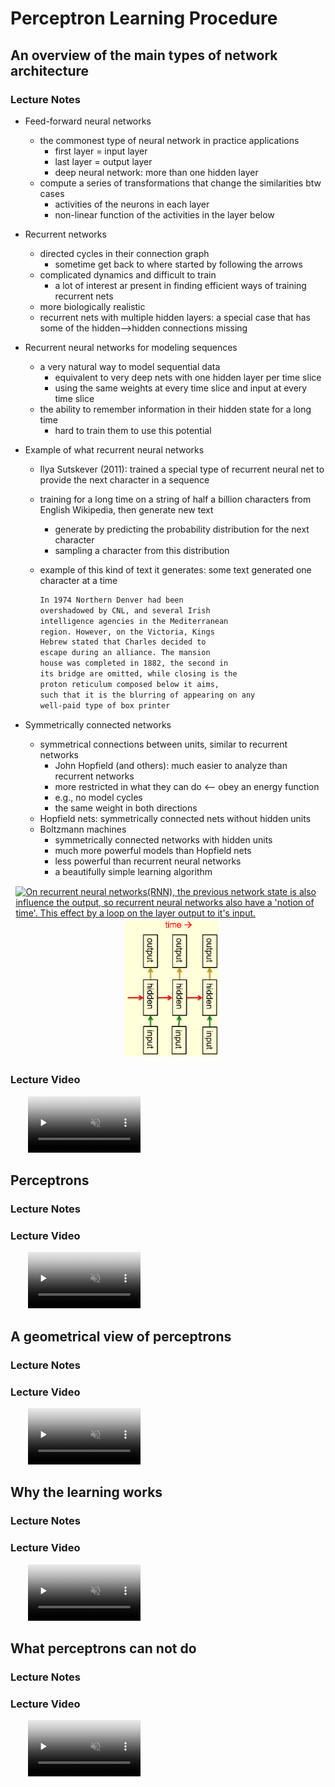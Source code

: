 # Perceptron Learning Procedure

## An overview of the main types of network architecture

### Lecture Notes

+ Feed-forward neural networks
  + the commonest type of neural network in practice applications
    + first layer = input layer
    + last layer = output layer
    + deep neural network: more than one hidden layer
  + compute a series of transformations that change the similarities btw cases
    + activities of the neurons in each layer
    + non-linear function of the activities in the layer below

+ Recurrent networks
  + directed cycles in their connection graph
    + sometime get back to where started by following the arrows
  + complicated dynamics and difficult to train
    + a lot of interest ar present in finding efficient ways of training recurrent nets
  + more biologically realistic
  + recurrent nets with multiple hidden layers: a special case that has some of the hidden-->hidden connections missing

+ Recurrent neural networks for modeling sequences
  + a very natural way to model sequential data
    + equivalent to very deep nets with one hidden layer per time slice
    + using the same weights at every time slice and input at every time slice
  + the ability to remember information in their hidden state for a long time
    + hard to train them to use this potential

+ Example of what recurrent neural networks
  + Ilya Sutskever (2011): trained a special type of recurrent neural net to provide the next character in a sequence
  + training for a long time on a string of half a billion characters from English Wikipedia, then generate new text
    + generate by predicting the probability distribution for the next character
    + sampling a character from this distribution
  + example of this kind of text it generates: some text generated one character at a time

    ```txt
    In 1974 Northern Denver had been
    overshadowed by CNL, and several Irish
    intelligence agencies in the Mediterranean
    region. However, on the Victoria, Kings
    Hebrew stated that Charles decided to
    escape during an alliance. The mansion
    house was completed in 1882, the second in
    its bridge are omitted, while closing is the
    proton reticulum composed below it aims,
    such that it is the blurring of appearing on any
    well-paid type of box printer
    ```

+ Symmetrically connected networks
  + symmetrical connections between units, similar to recurrent networks
    + John Hopfield (and others): much easier to analyze than recurrent networks
    + more restricted in what they can do <-- obey an energy function
    + e.g., no model cycles
    + the same weight in both directions
  + Hopfield nets: symmetrically connected nets without hidden units
  + Boltzmann machines
    + symmetrically connected networks with hidden units
    + much more powerful models than Hopfield nets
    + less powerful than recurrent neural networks
    + a beautifully simple learning algorithm

<div style="margin: 0.5em; display: flex; justify-content: center; align-items: center; flex-flow: row wrap;">
  <a href="https://leonardoaraujosantos.gitbooks.io/artificial-inteligence/content/recurrent_neural_networks.html" ismap target="_blank">
    <img src="https://leonardoaraujosantos.gitbooks.io/artificial-inteligence/content/image_folder_6/recurrent.jpg" style="margin: 0.1em;" alt="On recurrent neural networks(RNN), the previous network state is also influence the output, so recurrent neural networks also have a 'notion of time'. This effect by a loop on the layer output to it's input." title="Recurrent neural networks (RNN)" width=350>
  </a>
  <a href="url" ismap target="_blank">
    <img src="img/m02-01.png" style="margin: 0.1em; margin-left: 1em;" alt="Stacking Recurrent Neural Network" title="Stacking Recurrent Neural Network" width=150>
  </a>
</div>


### Lecture Video

<video src="http://www.cs.toronto.edu/~hinton/coursera/lecture2/lec2a.mp4" preload="none" loop="loop" controls="controls" style="margin-left: 2em;" muted="" poster="http://www.multipelife.com/wp-content/uploads/2016/08/video-converter-software.png" width=180>
  <track src="subtitle" kind="captions" srclang="en" label="English" default>
  Your browser does not support the HTML5 video element.
</video><br/>


## Perceptrons

### Lecture Notes





### Lecture Video

<video src="http://www.cs.toronto.edu/~hinton/coursera/lecture2/lec2b.mp4" preload="none" loop="loop" controls="controls" style="margin-left: 2em;" muted="" poster="http://www.multipelife.com/wp-content/uploads/2016/08/video-converter-software.png" width=180>
  <track src="subtitle" kind="captions" srclang="en" label="English" default>
  Your browser does not support the HTML5 video element.
</video><br/>


## A geometrical view of perceptrons

### Lecture Notes





### Lecture Video

<video src="http://www.cs.toronto.edu/~hinton/coursera/lecture2/lec2c.mp4" preload="none" loop="loop" controls="controls" style="margin-left: 2em;" muted="" poster="http://www.multipelife.com/wp-content/uploads/2016/08/video-converter-software.png" width=180>
  <track src="subtitle" kind="captions" srclang="en" label="English" default>
  Your browser does not support the HTML5 video element.
</video><br/>


## Why the learning works

### Lecture Notes





### Lecture Video

<video src="http://www.cs.toronto.edu/~hinton/coursera/lecture2/lec2d.mp4" preload="none" loop="loop" controls="controls" style="margin-left: 2em;" muted="" poster="http://www.multipelife.com/wp-content/uploads/2016/08/video-converter-software.png" width=180>
  <track src="subtitle" kind="captions" srclang="en" label="English" default>
  Your browser does not support the HTML5 video element.
</video><br/>


## What perceptrons can not do

### Lecture Notes





### Lecture Video

<video src="http://www.cs.toronto.edu/~hinton/coursera/lecture2/lec2e.mp4" preload="none" loop="loop" controls="controls" style="margin-left: 2em;" muted="" poster="http://www.multipelife.com/wp-content/uploads/2016/08/video-converter-software.png" width=180>
  <track src="subtitle" kind="captions" srclang="en" label="English" default>
  Your browser does not support the HTML5 video element.
</video><br/>

